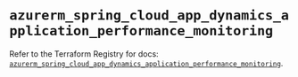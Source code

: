 # `azurerm_spring_cloud_app_dynamics_application_performance_monitoring`

Refer to the Terraform Registry for docs: [`azurerm_spring_cloud_app_dynamics_application_performance_monitoring`](https://registry.terraform.io/providers/hashicorp/azurerm/4.31.0/docs/resources/spring_cloud_app_dynamics_application_performance_monitoring).
